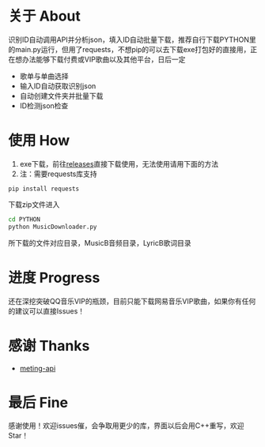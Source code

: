 # 关于 About
识别ID自动调用API并分析json，填入ID自动批量下载，推荐自行下载PYTHON里的main.py运行，但用了requests，不想pip的可以去下载exe打包好的直接用，正在想办法能够下载付费或VIP歌曲以及其他平台，日后一定
- 歌单与单曲选择
- 输入ID自动获取识别json
- 自动创建文件夹并批量下载
- ID检测json检查
# 使用 How
1.  exe下载，前往[releases](https://github.com/Beadd/MusicDownloader/releases)直接下载使用，无法使用请用下面的方法
2.  注：需要requests库支持
```
pip install requests
```
下载zip文件进入
```bash
cd PYTHON
python MusicDownloader.py
```
所下载的文件对应目录，MusicB音频目录，LyricB歌词目录
# 进度 Progress
还在深挖突破QQ音乐VIP的瓶颈，目前只能下载网易音乐VIP歌曲，如果你有任何的建议可以直接Issues！
# 感谢 Thanks
- [meting-api](https://github.com/injahow/meting-api)
# 最后 Fine
感谢使用！欢迎issues催，会争取用更少的库，界面以后会用C++重写，欢迎Star！
